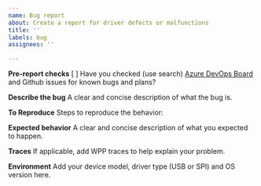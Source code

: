 ```yaml
---
name: Bug report
about: Create a report for driver defects or malfunctions
title: ''
labels: bug
assignees: ''

---
```


**Pre-report checks**
[ ] Have you checked (use search) [Azure DevOps Board](https://ligstd.visualstudio.com/Apple%20PTP%20Trackpad/_workitems/recentlyupdated) and Github issues for known bugs and plans?

**Describe the bug**
A clear and concise description of what the bug is.

**To Reproduce**
Steps to reproduce the behavior:

**Expected behavior**
A clear and concise description of what you expected to happen.

**Traces**
If applicable, add WPP traces to help explain your problem.

**Environment**
Add your device model, driver type (USB or SPI) and OS version here.

